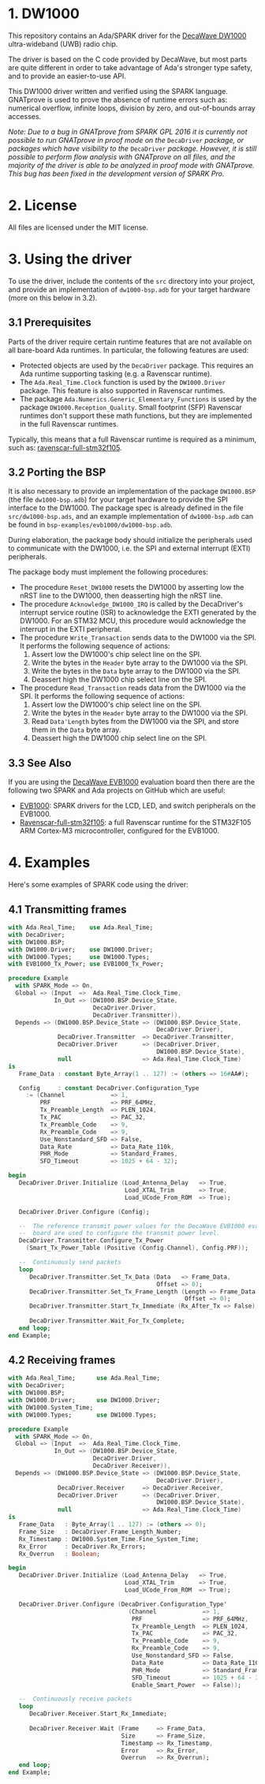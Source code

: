 # 1. DW1000

This repository contains an Ada/SPARK driver for the 
[DecaWave DW1000](http://www.decawave.com/products/dw1000)
ultra-wideband (UWB) radio chip.

The driver is based on the C code provided by DecaWave, but most parts are
quite different in order to take advantage of Ada's stronger type safety, and
to provide an easier-to-use API.

This DW1000 driver written and verified using the SPARK language. GNATprove is 
used to prove the absence of runtime errors such as: numerical overflow,
infinite loops, division by zero, and out-of-bounds array accesses.

_Note: Due to a bug in GNATprove from SPARK GPL 2016 it is currently not possible to run GNATprove in proof mode on the_ ``DecaDriver`` _package, or packages which have visibility to the_ ``DecaDriver`` _package. However, it is still possible to perform flow analysis with GNATprove on all files, and the majority of the driver is able to be analyzed in proof mode with GNATprove. This bug has been fixed in the development version of SPARK Pro._

# 2. License

All files are licensed under the MIT license.

# 3. Using the driver

To use the driver, include the contents of the ``src`` directory into your
project, and provide an implementation of ``dw1000-bsp.adb`` for your target
hardware (more on this below in 3.2).

## 3.1 Prerequisites

Parts of the driver require certain runtime features that are not available on all
bare-board Ada runtimes. In particular, the following features are used:
  * Protected objects are used by the ``DecaDriver`` package. This requires
    an Ada runtime supporting tasking (e.g. a Ravenscar runtime).
  * The ``Ada.Real_Time.Clock`` function is used by the ``DW1000.Driver``
    package. This feature is also supported in Ravenscar runtimes.
  * The package ``Ada.Numerics.Generic_Elementary_Functions`` is used by the
    package ``DW1000.Reception_Quality``. Small footprint (SFP) Ravenscar 
    runtimes don't support these math functions, but they are implemented in
    the full Ravenscar runtimes.

Typically, this means that a full Ravenscar runtime is required as a minimum,
such as: [ravenscar-full-stm32f105](https://github.com/damaki/ravenscar-full-stm32f105).

## 3.2 Porting the BSP

It is also necessary to provide an implementation of the package ``DW1000.BSP``
(the file ``dw1000-bsp.adb``) for your target hardware to provide the SPI
interface to the DW1000. The package spec is already defined in the file
``src/dw1000-bsp.ads``, and an example implementation of ``dw1000-bsp.adb`` can
be found in ``bsp-examples/evb1000/dw1000-bsp.adb``.

During elaboration, the package body should initialize the peripherals used
to communicate with the DW1000, i.e. the SPI and external interrupt (EXTI) 
peripherals. 

The package body must implement the following procedures:
  * The procedure ``Reset_DW1000`` resets the DW1000 by asserting low the nRST
    line to the DW1000, then deasserting high the nRST line.
  * The procedure ``Acknowledge_DW1000_IRQ`` is called by the DecaDriver's
    interrupt service routine (ISR) to acknowledge the EXTI generated by the
    DW1000. For an STM32 MCU, this procedure would acknowledge the interrupt
    in the EXTI peripheral.
  * The procedure ``Write_Transaction`` sends data to the DW1000 via the SPI.
    It performs the following sequence of actions:
    1. Assert low the DW1000's chip select line on the SPI.
    2. Write the bytes in the ``Header`` byte array to the DW1000 via the SPI.
    3. Write the bytes in the ``Data`` byte array to the DW1000 via the SPI.
    4. Deassert high the DW1000 chip select line on the SPI.
  * The procedure ``Read_Transaction`` reads data from the DW1000 via the SPI.
    It performs the following sequence of actions:
    1. Assert low the DW1000's chip select line on the SPI.
    2. Write the bytes in the ``Header`` byte array to the DW1000 via the SPI.
    3. Read ``Data'Length`` bytes from the DW1000 via the SPI, and store them
       in the ``Data`` byte array.
    4. Deassert high the DW1000 chip select line on the SPI.

## 3.3 See Also

If you are using the [DecaWave EVB1000](http://www.decawave.com/products/evk1000-evaluation-kit) 
evaluation board then there are the following two SPARK and Ada projects on 
GitHub which are useful:
  * [EVB1000](https://github.com/damaki/EVB1000): SPARK drivers for the LCD, LED,
    and switch peripherals on the EVB1000. 
  * [Ravenscar-full-stm32f105](https://github.com/damaki/ravenscar-full-stm32f105):
    a full Ravenscar runtime for the STM32F105 ARM Cortex-M3 microcontroller,
    configured for the EVB1000.

# 4. Examples

Here's some examples of SPARK code using the driver:

## 4.1 Transmitting frames

```Ada
with Ada.Real_Time;    use Ada.Real_Time;
with DecaDriver;
with DW1000.BSP;
with DW1000.Driver;    use DW1000.Driver;
with DW1000.Types;     use DW1000.Types;
with EVB1000_Tx_Power; use EVB1000_Tx_Power;

procedure Example
  with SPARK_Mode => On,
  Global => (Input  =>  Ada.Real_Time.Clock_Time,
             In_Out => (DW1000.BSP.Device_State,
                        DecaDriver.Driver,
                        DecaDriver.Transmitter)),
  Depends => (DW1000.BSP.Device_State => (DW1000.BSP.Device_State,
                                          DecaDriver.Driver),
              DecaDriver.Transmitter  => DecaDriver.Transmitter,
              DecaDriver.Driver       => (DecaDriver.Driver,
                                          DW1000.BSP.Device_State),
              null                    => Ada.Real_Time.Clock_Time)
is
   Frame_Data : constant Byte_Array(1 .. 127) := (others => 16#AA#);

   Config     : constant DecaDriver.Configuration_Type
     := (Channel             => 1,
         PRF                 => PRF_64MHz,
         Tx_Preamble_Length  => PLEN_1024,
         Tx_PAC              => PAC_32,
         Tx_Preamble_Code    => 9,
         Rx_Preamble_Code    => 9,
         Use_Nonstandard_SFD => False,
         Data_Rate           => Data_Rate_110k,
         PHR_Mode            => Standard_Frames,
         SFD_Timeout         => 1025 + 64 - 32);

begin
   DecaDriver.Driver.Initialize (Load_Antenna_Delay   => True,
                                 Load_XTAL_Trim       => True,
                                 Load_UCode_From_ROM  => True);

   DecaDriver.Driver.Configure (Config);

   --  The reference transmit power values for the DecaWave EVB1000 evalulation
   --  board are used to configure the transmit power level.
   DecaDriver.Transmitter.Configure_Tx_Power
     (Smart_Tx_Power_Table (Positive (Config.Channel), Config.PRF));

   --  Continuously send packets
   loop
      DecaDriver.Transmitter.Set_Tx_Data (Data   => Frame_Data,
                                          Offset => 0);
      DecaDriver.Transmitter.Set_Tx_Frame_Length (Length => Frame_Data'Length,
                                                  Offset => 0);
      DecaDriver.Transmitter.Start_Tx_Immediate (Rx_After_Tx => False);
      
      DecaDriver.Transmitter.Wait_For_Tx_Complete;
   end loop;
end Example;
```

## 4.2 Receiving frames

```Ada
with Ada.Real_Time;      use Ada.Real_Time;
with DecaDriver;
with DW1000.BSP;
with DW1000.Driver;      use DW1000.Driver;
with DW1000.System_Time;
with DW1000.Types;       use DW1000.Types;

procedure Example
  with SPARK_Mode => On,
  Global => (Input  =>  Ada.Real_Time.Clock_Time,
             In_Out => (DW1000.BSP.Device_State,
                        DecaDriver.Driver,
                        DecaDriver.Receiver)),
  Depends => (DW1000.BSP.Device_State => (DW1000.BSP.Device_State,
                                          DecaDriver.Driver),
              DecaDriver.Receiver     => DecaDriver.Receiver,
              DecaDriver.Driver       => (DecaDriver.Driver,
                                          DW1000.BSP.Device_State),
              null                    => Ada.Real_Time.Clock_Time)
is
   Frame_Data   : Byte_Array(1 .. 127) := (others => 0);
   Frame_Size   : DecaDriver.Frame_Length_Number;
   Rx_Timestamp : DW1000.System_Time.Fine_System_Time;
   Rx_Error     : DecaDriver.Rx_Errors;
   Rx_Overrun   : Boolean;

begin
   DecaDriver.Driver.Initialize (Load_Antenna_Delay   => True,
                                 Load_XTAL_Trim       => True,
                                 Load_UCode_From_ROM  => True);

   DecaDriver.Driver.Configure (DecaDriver.Configuration_Type'
                                  (Channel             => 1,
                                   PRF                 => PRF_64MHz,
                                   Tx_Preamble_Length  => PLEN_1024,
                                   Tx_PAC              => PAC_32,
                                   Tx_Preamble_Code    => 9,
                                   Rx_Preamble_Code    => 9,
                                   Use_Nonstandard_SFD => False,
                                   Data_Rate           => Data_Rate_110k,
                                   PHR_Mode            => Standard_Frames,
                                   SFD_Timeout         => 1025 + 64 - 32,
                                   Enable_Smart_Power  => False));

   --  Continuously receive packets
   loop
      DecaDriver.Receiver.Start_Rx_Immediate;
      
      DecaDriver.Receiver.Wait (Frame     => Frame_Data,
                                Size      => Frame_Size,
                                Timestamp => Rx_Timestamp,
                                Error     => Rx_Error,
                                Overrun   => Rx_Overrun);
   end loop;
end Example;
```
